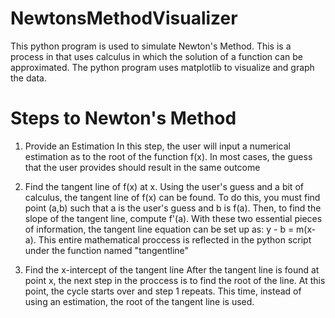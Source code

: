 # NewtonsMethodVisualizer
This python program is used to simulate Newton's Method. This is a process in that uses calculus in which the solution of a function can be approximated. The python program uses matplotlib to visualize and graph the data.
# Steps to Newton's Method
1) Provide an Estimation
In this step, the user will input a numerical estimation as to the root of the function f(x). In most cases, the guess that the user provides should result in the same outcome

2) Find the tangent line of f(x) at x. 
Using the user's guess and a bit of calculus, the tangent line of f(x) can be found. To do this, you must find point (a,b) such that a is the user's guess and b is f(a). Then, to find the slope of the tangent line, compute f'(a). With these two essential pieces of information, the tangent line equation can be set up as: y - b = m(x-a). 
This entire mathematical proccess is reflected in the python script under the function named "tangentline"

3) Find the x-intercept of the tangent line
After the tangent line is found at point x, the next step in the proccess is to find the root of the line. At this point, the cycle starts over and step 1 repeats. This time, instead of using an estimation, the root of the tangent line is used.

